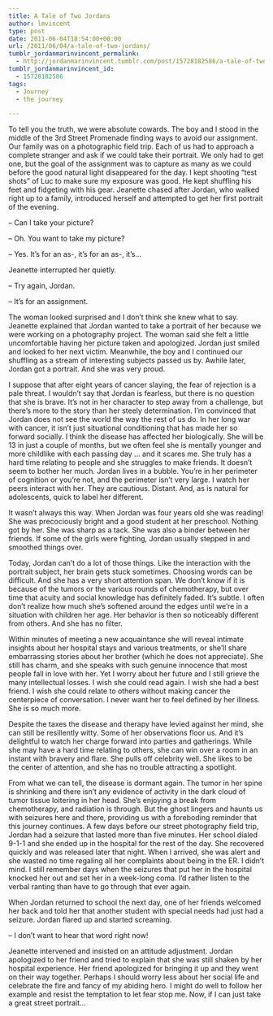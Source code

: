 ```yaml
---
title: A Tale of Two Jordans
author: lmvincent
type: post
date: 2011-06-04T18:54:00+00:00
url: /2011/06/04/a-tale-of-two-jordans/
tumblr_jordanmarinvincent_permalink:
  - http://jordanmarinvincent.tumblr.com/post/15728182586/a-tale-of-two-jordans
tumblr_jordanmarinvincent_id:
  - 15728182586
tags:
  - Journey
  - the journey

---
```

To tell you the truth, we were absolute cowards. The boy and I stood in the middle of the 3rd Street Promenade finding ways to avoid our assignment. Our family was on a photographic field trip. Each of us had to approach a complete stranger and ask if we could take their portrait. We only had to get one, but the goal of the assignment was to capture as many as we could before the good natural light disappeared for the day. I kept shooting “test shots” of Luc to make sure my exposure was good. He kept shuffling his feet and fidgeting with his gear. Jeanette chased after Jordan, who walked right up to a family, introduced herself and attempted to get her first portrait of the evening.

– Can I take your picture?

– Oh. You want to take my picture?

– Yes. It’s for an as-, it’s for an as-, it’s…

Jeanette interrupted her quietly.

– Try again, Jordan.

– It’s for an assignment.

<!--more-->

The woman looked surprised and I don’t think she knew what to say. Jeanette explained that Jordan wanted to take a portrait of her because we were working on a photography project. The woman said she felt a little uncomfortable having her picture taken and apologized. Jordan just smiled and looked fo her next victim. Meanwhile, the boy and I continued our shuffling as a stream of interesting subjects passed us by. Awhile later, Jordan got a portrait. And she was very proud.

I suppose that after eight years of cancer slaying, the fear of rejection is a pale threat. I wouldn’t say that Jordan is fearless, but there is no question that she is brave. It’s not in her character to step away from a challenge, but there’s more to the story than her steely determination. I’m convinced that Jordan does not see the world the way the rest of us do. In her long war with cancer, it isn’t just situational conditioning that has made her so forward socially. I think the disease has affected her biologically. She will be 13 in just a couple of months, but we often feel she is mentally younger and more childlike with each passing day … and it scares me. She truly has a hard time relating to people and she struggles to make friends. It doesn’t seem to bother her much. Jordan lives in a bubble. You’re in her perimeter of cognition or you’re not, and the perimeter isn’t very large. I watch her peers interact with her. They are cautious. Distant. And, as is natural for adolescents, quick to label her different.

It wasn’t always this way. When Jordan was four years old she was reading! She was precociously bright and a good student at her preschool. Nothing got by her. She was sharp as a tack. She was also a binder between her friends. If some of the girls were fighting, Jordan usually stepped in and smoothed things over.

Today, Jordan can’t do a lot of those things. Like the interaction with the portrait subject, her brain gets stuck sometimes. Choosing words can be difficult. And she has a very short attention span. We don’t know if it is because of the tumors or the various rounds of chemotherapy, but over time that acuity and social knowledge has definitely faded. It’s subtle. I often don’t realize how much she’s softened around the edges until we’re in a situation with children her age. Her behavior is then so noticeably different from others. And she has no filter.

Within minutes of meeting a new acquaintance she will reveal intimate insights about her hospital stays and various treatments, or she’ll share embarrassing stories about her brother (which he does not appreciate). She still has charm, and she speaks with such genuine innocence that most people fall in love with her. Yet I worry about her future and I still grieve the many intellectual losses. I wish she could read again. I wish she had a best friend. I wish she could relate to others without making cancer the centerpiece of conversation. I never want her to feel defined by her illness. She is so much more.

Despite the taxes the disease and therapy have levied against her mind, she can still be resillently witty. Some of her observations floor us. And it’s delightful to watch her charge forward into parties and gatherings. While she may have a hard time relating to others, she can win over a room in an instant with bravery and flare. She pulls off celebrity well. She likes to be the center of attention, and she has no trouble attracting a spotlight.

From what we can tell, the disease is dormant again. The tumor in her spine is shrinking and there isn’t any evidence of activity in the dark cloud of tumor tissue loitering in her head. She’s enjoying a break from chemotherapy, and radiation is through. But the ghost lingers and haunts us with seizures here and there, providing us with a foreboding reminder that this journey continues. A few days before our street photography field trip, Jordan had a seizure that lasted more than five minutes. Her school dialed 9-1-1 and she ended up in the hospital for the rest of the day. She recovered quickly and was released later that night. When I arrived, she was alert and she wasted no time regaling all her complaints about being in the ER. I didn’t mind. I still remember days when the seizures that put her in the hospital knocked her out and set her in a week-long coma. I’d rather listen to the verbal ranting than have to go through that ever again.

When Jordan returned to school the next day, one of her friends welcomed her back and told her that another student with special needs had just had a seizure. Jordan flared up and started screaming.

– I don’t want to hear that word right now!

Jeanette intervened and insisted on an attitude adjustment. Jordan apologized to her friend and tried to explain that she was still shaken by her hospital experience. Her friend apologized for bringing it up and they went on their way together. Perhaps I should worry less about her social life and celebrate the fire and fancy of my abiding hero. I might do well to follow her example and resist the temptation to let fear stop me. Now, if I can just take a great street portrait…